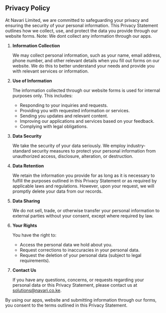 
## Privacy Policy

At Navari Limited, we are committed to safeguarding your privacy and ensuring the security of your personal information. This Privacy Statement outlines how we collect, use, and protect the data you provide through our website forms.
Note: We dont collect any information through our apps.

1.  **Information Collection**
    
    We may collect personal information, such as your name, email address, phone number, and other relevant details when you fill out forms on our website. We do this to better understand your needs and provide you with relevant services or information.
    
2.  **Use of Information**
    
    The information collected through our website forms is used for internal purposes only. This includes:
    
    -   Responding to your inquiries and requests.
    -   Providing you with requested information or services.
    -   Sending you updates and relevant content.
    -   Improving our applications and services based on your feedback.
    -   Complying with legal obligations.
3.  **Data Security**
    
    We take the security of your data seriously. We employ industry-standard security measures to protect your personal information from unauthorized access, disclosure, alteration, or destruction.
    
4.  **Data Retention**
    
    We retain the information you provide for as long as it is necessary to fulfill the purposes outlined in this Privacy Statement or as required by applicable laws and regulations. However, upon your request, we will promptly delete your data from our records.
    
5.  **Data Sharing**
    
    We do not sell, trade, or otherwise transfer your personal information to external parties without your consent, except where required by law.
    
6.  **Your Rights**
    
    You have the right to:
    
    -   Access the personal data we hold about you.
    -   Request corrections to inaccuracies in your personal data.
    -   Request the deletion of your personal data (subject to legal requirements).

7.  **Contact Us**
    
    If you have any questions, concerns, or requests regarding your personal data or this Privacy Statement, please contact us at solutions@navari.co.ke.
    

By using our apps, website and submitting information through our forms, you consent to the terms outlined in this Privacy Statement.
